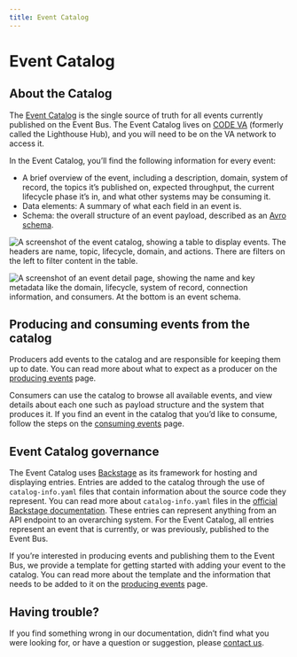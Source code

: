 ```yaml
---
title: Event Catalog
---
```


# Event Catalog

## About the Catalog

The [Event Catalog](https://hub.lighthouse.va.gov) is the single source of truth for all events currently published on the Event Bus. The Event Catalog lives on [CODE VA](https://hub.lighthouse.va.gov) (formerly called the Lighthouse Hub), and you will need to be on the VA network to access it.

In the Event Catalog, you’ll find the following information for every event:

* A brief overview of the event, including a description, domain, system of record, the topics it’s published on, expected throughput, the current lifecycle phase it’s in, and what other systems may be consuming it. 
* Data elements: A summary of what each field in an event is.
* Schema: the overall structure of an event payload, described as an [Avro schema](https://docs.oracle.com/cd/E26161_02/html/GettingStartedGuide/avroschemas.html).

![A screenshot of the event catalog, showing a table to display events. The headers are name, topic, lifecycle, domain, and actions. There are filters on the left to filter content in the table.](https://github.com/department-of-veterans-affairs/ves-event-bus-developer-portal/assets/18290306/c50c04e0-0f98-4901-81f8-0b3c9d709137)

![A screenshot of an event detail page, showing the name and key metadata like the domain, lifecycle, system of record, connection information, and consumers. At the bottom is an event schema.](https://github.com/department-of-veterans-affairs/ves-event-bus-developer-portal/assets/18290306/c6f32b9f-475c-4426-aeeb-65bb2cf8d6a4)

## Producing and consuming events from the catalog

Producers add events to the catalog and are responsible for keeping them up to date. You can read more about what to expect as a producer on the [producing events](produce-events.md) page.

Consumers can use the catalog to browse all available events, and view details about each one such as payload structure and the system that produces it. If you find an event in the catalog that you’d like to consume, follow the steps on the [consuming events](consume-events.md) page.

## Event Catalog governance

The Event Catalog uses <a href="https://backstage.io/" target="_blank">Backstage</a> as its framework for hosting and displaying entries. Entries are added to the catalog through the use of `catalog-info.yaml` files that contain information about the source code they represent. You can read more about `catalog-info.yaml` files in the <a href="https://backstage.io/docs/features/software-catalog/descriptor-format" target="_blank">official Backstage documentation</a>. These entries can represent anything from an API endpoint to an overarching system. For the Event Catalog, all entries represent an event that is currently, or was previously, published to the Event Bus.

If you’re interested in producing events and publishing them to the Event Bus, we provide a template for getting started with adding your event to the catalog. You can read more about the template and the information that needs to be added to it on the [producing events](produce-events.md) page.

## Having trouble?

If you find something wrong in our documentation, didn’t find what you were looking for, or have a question or suggestion, please [contact us](get-support.md).

